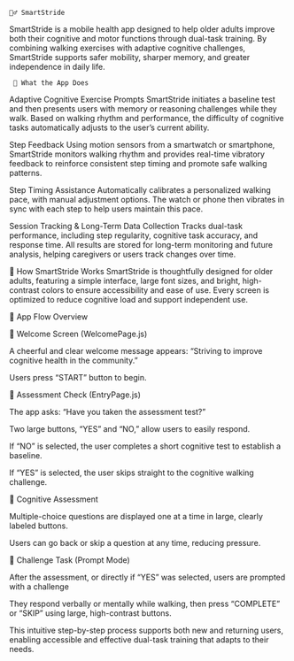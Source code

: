     🚶‍♂️ SmartStride
SmartStride is a mobile health app designed to help older adults improve both their cognitive and motor functions through dual-task training. By combining walking exercises with adaptive cognitive challenges, SmartStride supports safer mobility, sharper memory, and greater independence in daily life.


     🧠 What the App Does
  Adaptive Cognitive Exercise Prompts
SmartStride initiates a baseline test and then presents users with memory or reasoning challenges while they walk. Based on walking rhythm and performance, the difficulty of cognitive tasks automatically adjusts to the user’s current ability.

  Step Feedback
Using motion sensors from a smartwatch or smartphone, SmartStride monitors walking rhythm and provides real-time vibratory feedback to reinforce consistent step timing and promote safe walking patterns.

  Step Timing Assistance
Automatically calibrates a personalized walking pace, with manual adjustment options. The watch or phone then vibrates in sync with each step to help users maintain this pace.

  Session Tracking & Long-Term Data Collection
Tracks dual-task performance, including step regularity, cognitive task accuracy, and response time. All results are stored for long-term monitoring and future analysis, helping caregivers or users track changes over time.


   📲 How SmartStride Works
SmartStride is thoughtfully designed for older adults, featuring a simple interface, large font sizes, and bright, high-contrast colors to ensure accessibility and ease of use. Every screen is optimized to reduce cognitive load and support independent use.


   🧭 App Flow Overview

👋 Welcome Screen (WelcomePage.js)

A cheerful and clear welcome message appears:
“Striving to improve cognitive health in the community.”

Users press “START” button to begin.


🧠 Assessment Check (EntryPage.js)

The app asks: “Have you taken the assessment test?”

Two large buttons, “YES” and “NO,” allow users to easily respond.

If “NO” is selected, the user completes a short cognitive test to establish a baseline.

If “YES” is selected, the user skips straight to the cognitive walking challenge.

📝 Cognitive Assessment

Multiple-choice questions are displayed one at a time in large, clearly labeled buttons.

Users can go back or skip a question at any time, reducing pressure.

🎯 Challenge Task (Prompt Mode)

After the assessment, or directly if “YES” was selected, users are prompted with a challenge

They respond verbally or mentally while walking, then press “COMPLETE” or “SKIP” using large, high-contrast buttons.

This intuitive step-by-step process supports both new and returning users, enabling accessible and effective dual-task training that adapts to their needs.